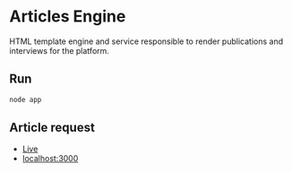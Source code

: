 # Articles Engine

HTML template engine and service responsible to render publications and interviews for the platform.

## Run
```js
node app
```
## Article request

  * [Live](http://htmlengine-58445.onmodulus.net/api/publication/56ab0379de6e82ea00ad1bc2/en) 
  * [localhost:3000](http://localhost:3000/api/publication/56ab0379de6e82ea00ad1bc2/en)  
